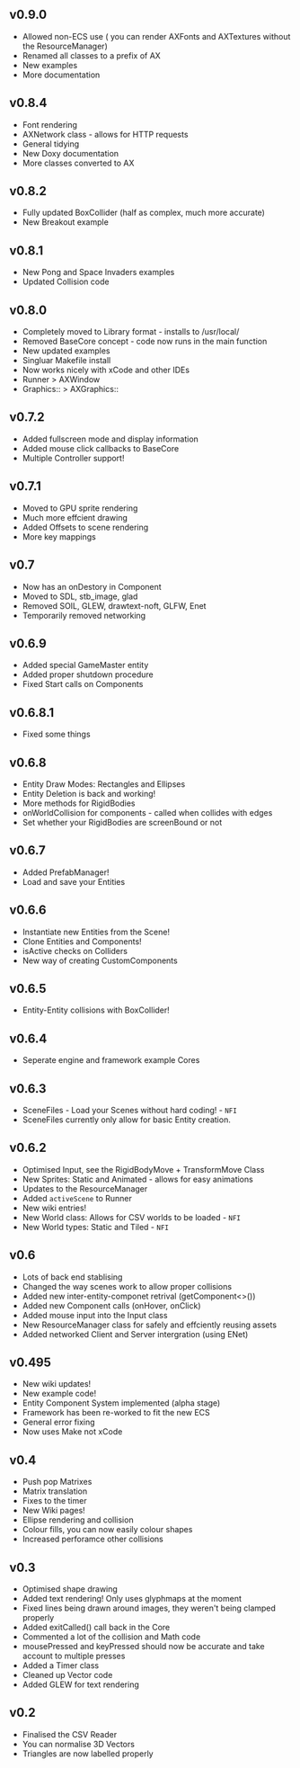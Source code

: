 ## v0.9.0
- Allowed non-ECS use ( you can render AXFonts and AXTextures without the ResourceManager)
- Renamed all classes to a prefix of AX
- New examples
- More documentation

## v0.8.4

- Font rendering
- AXNetwork class - allows for HTTP requests
- General tidying
- New Doxy documentation
- More classes converted to AX

## v0.8.2

- Fully updated BoxCollider (half as complex, much more accurate)
- New Breakout example

## v0.8.1

- New Pong and Space Invaders examples
- Updated Collision code

## v0.8.0

- Completely moved to Library format - installs to /usr/local/
- Removed BaseCore concept - code now runs in the main function
- New updated examples
- Singluar Makefile install
- Now works nicely with xCode and other IDEs
- Runner > AXWindow
- Graphics:: > AXGraphics::

## v0.7.2

- Added fullscreen mode and display information
- Added mouse click callbacks to BaseCore
- Multiple Controller support!

## v0.7.1

- Moved to GPU sprite rendering
- Much more effcient drawing
- Added Offsets to scene rendering
- More key mappings

## v0.7

- Now has an onDestory in Component
- Moved to SDL, stb_image, glad
- Removed SOIL, GLEW, drawtext-noft, GLFW, Enet
- Temporarily removed networking

## v0.6.9 
 
- Added special GameMaster entity
- Added proper shutdown procedure
- Fixed Start calls on Components

## v0.6.8.1

- Fixed some things

## v0.6.8 

- Entity Draw Modes: Rectangles and Ellipses
- Entity Deletion is back and working!
- More methods for RigidBodies
- onWorldCollision for components - called when collides with edges
- Set whether your RigidBodies are screenBound or not

## v0.6.7

- Added PrefabManager!
- Load and save your Entities

## v0.6.6

- Instantiate new Entities from the Scene!
- Clone Entities and Components!
- isActive checks on Colliders
- New way of creating CustomComponents

## v0.6.5

- Entity-Entity collisions with BoxCollider!

## v0.6.4

- Seperate engine and framework example Cores

## v0.6.3

- SceneFiles - Load your Scenes without hard coding! - `NFI`
- SceneFiles currently only allow for basic Entity creation.

## v0.6.2
- Optimised Input, see the RigidBodyMove + TransformMove Class
- New Sprites: Static and Animated - allows for easy animations
- Updates to the ResourceManager
- Added `activeScene` to Runner
- New wiki entries!
- New World class: Allows for CSV worlds to be loaded - `NFI`
- New World types: Static and Tiled - `NFI`


## v0.6
- Lots of back end stablising
- Changed the way scenes work to allow proper collisions
- Added new inter-entity-componet retrival (getComponent<>())
- Added new Component calls (onHover, onClick)
- Added mouse input into the Input class
- New ResourceManager class for safely and effciently reusing assets
- Added networked Client and Server intergration (using ENet)

## v0.495

- New wiki updates!
- New example code!
- Entity Component System implemented (alpha stage)
- Framework has been re-worked to fit the new ECS 
- General error fixing
- Now uses Make not xCode

## v0.4
- Push pop Matrixes
- Matrix translation
- Fixes to the timer
- New Wiki pages!
- Ellipse rendering and collision
- Colour fills, you can now easily colour shapes
- Increased perforamce other collisions

## v0.3
- Optimised shape drawing
- Added text rendering! Only uses glyphmaps at the moment
- Fixed lines being drawn around images, they weren't being clamped properly
- Added exitCalled() call back in the Core
- Commented a lot of the collision and Math code
- mousePressed and keyPressed should now be accurate and take account to multiple presses
- Added a Timer class
- Cleaned up Vector code
- Added GLEW for text rendering

## v0.2
- Finalised the CSV Reader
- You can normalise 3D Vectors
- Triangles are now labelled properly
